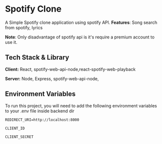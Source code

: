 
# Spotify Clone

A Simple Spotify clone application using spotify API.
**Features**: Song search from spotify, lyrics

**Note**: Only disadvantage of spotify api is it's require a premium account to use it.


## Tech Stack & Library

**Client:** React, spotify-web-api-node,react-spotify-web-playback

**Server:** Node, Express, spotify-web-api-node,

  
## Environment Variables

To run this project, you will need to add the following environment variables to your .env file inside backend dir

`REDIRECT_URI=http://localhost:8000`

`CLIENT_ID`

`CLIENT_SECRET`




  